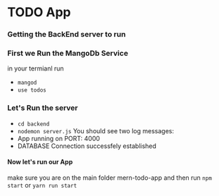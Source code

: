 # TODO App

### Getting the BackEnd server to run

### First we Run the MangoDb Service
in your termianl run 
- `mangod`
- `use todos`

### Let's Run the server
- `cd backend`
- `nodemon server.js`
You should see two log messages:
- App running on PORT: 4000
- DATABASE Connection successfely established

#### Now let's run our App 
make sure you are on the main folder mern-todo-app
and then run `npm start` or `yarn run start` 
